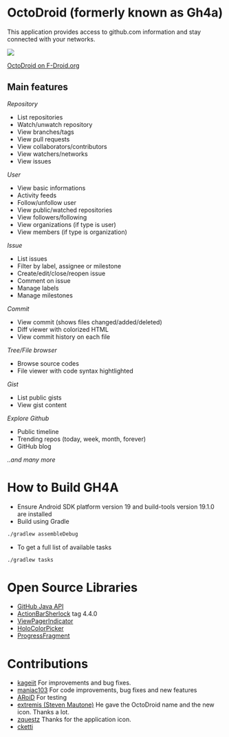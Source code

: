 OctoDroid (formerly known as Gh4a)
================================
This application provides access to github.com information and stay connected with your networks.

<a href="https://play.google.com/store/apps/details?id=com.gh4a" alt="Download from Google Play">
  <img src="http://www.android.com/images/brand/android_app_on_play_large.png">
</a>


[OctoDroid on F-Droid.org](http://f-droid.org/repository/browse/?fdfilter=octodroid&fdid=com.gh4a)

Main features
-------------

*Repository*

* List repositories
* Watch/unwatch repository
* View branches/tags
* View pull requests
* View collaborators/contributors
* View watchers/networks
* View issues

*User*

* View basic informations
* Activity feeds
* Follow/unfollow user
* View public/watched repositories
* View followers/following
* View organizations (if type is user)
* View members (if type is organization)

*Issue*

* List issues
* Filter by label, assignee or milestone
* Create/edit/close/reopen issue
* Comment on issue
* Manage labels
* Manage milestones

*Commit*

* View commit (shows files changed/added/deleted)
* Diff viewer with colorized HTML
* View commit history on each file

*Tree/File browser*

* Browse source codes
* File viewer with code syntax hightlighted

*Gist*

* List public gists
* View gist content

*Explore Github*

* Public timeline
* Trending repos (today, week, month, forever)
* GitHub blog

<i>..and many more</i>

How to Build GH4A
=================
- Ensure Android SDK platform version 19 and build-tools version 19.1.0 are installed
- Build using Gradle

```bash
./gradlew assembleDebug
```

- To get a full list of available tasks

```bash
./gradlew tasks
```

Open Source Libraries
=====================

* [GitHub Java API](https://github.com/maniac103/egit-github/tree/master/org.eclipse.egit.github.core)
* [ActionBarSherlock](https://github.com/JakeWharton/ActionBarSherlock) tag 4.4.0
* [ViewPagerIndicator](https://github.com/JakeWharton/Android-ViewPagerIndicator)
* [HoloColorPicker](https://github.com/LarsWerkman/HoloColorPicker)
* [ProgressFragment](https://github.com/johnkil/Android-ProgressFragment)

Contributions
=============
* [kageiit](https://github.com/kageiit) For improvements and bug fixes.
* [maniac103](https://github.com/maniac103) For code improvements, bug fixes and new features
* [ARoiD](https://github.com/ARoiD) For testing
* [extremis (Steven Mautone)](https://github.com/extremis)  He gave the OctoDroid name and the new icon.  Thanks a lot.
* [zquestz](https://github.com/zquestz)  Thanks for the application icon.
* [cketti](https://github.com/cketti)
